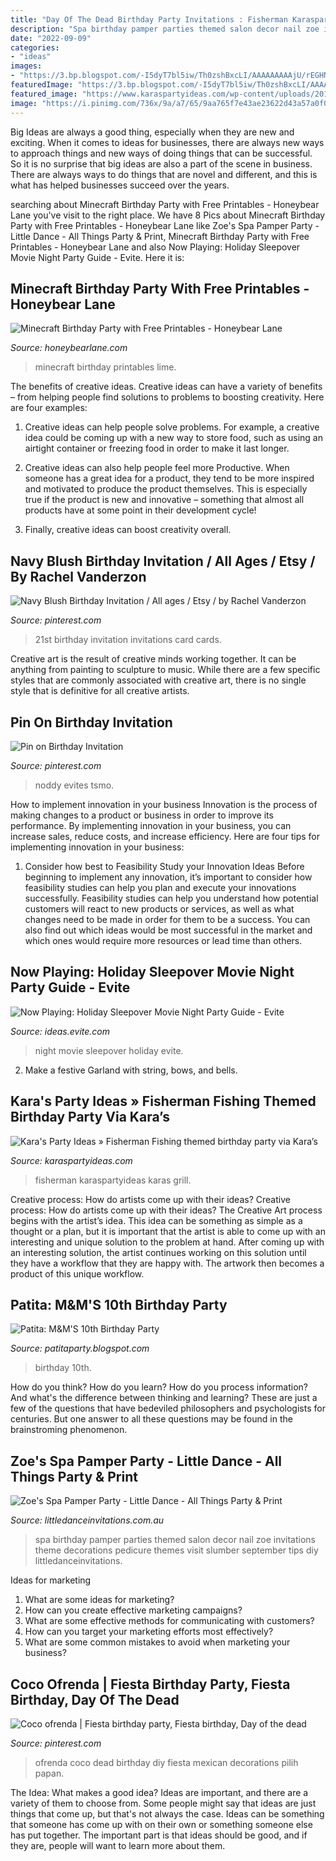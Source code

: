 ```yaml
---
title: "Day Of The Dead Birthday Party Invitations : Fisherman Karaspartyideas Karas Grill"
description: "Spa birthday pamper parties themed salon decor nail zoe invitations theme decorations pedicure themes visit slumber september tips diy littledanceinvitations"
date: "2022-09-09"
categories:
- "ideas"
images:
- "https://3.bp.blogspot.com/-I5dyT7bl5iw/Th0zshBxcLI/AAAAAAAAAjU/rEGHNN5rPIo/s1600/IMG_2713.jpg"
featuredImage: "https://3.bp.blogspot.com/-I5dyT7bl5iw/Th0zshBxcLI/AAAAAAAAAjU/rEGHNN5rPIo/s1600/IMG_2713.jpg"
featured_image: "https://www.karaspartyideas.com/wp-content/uploads/2013/05/Fisherman-Fishing-themed-birthday-party-via-Karas-Party-Ideas-KarasPartyIdeas.com-fishing-boy-dad-themed-birthday-party-idea-fathers-day-ideas-6.jpg"
image: "https://i.pinimg.com/736x/9a/a7/65/9aa765f7e43ae23622d43a57a0f08843.jpg"
---
```



Big Ideas are always a good thing, especially when they are new and exciting. When it comes to ideas for businesses, there are always new ways to approach things and new ways of doing things that can be successful. So it is no surprise that big ideas are also a part of the scene in business. There are always ways to do things that are novel and different, and this is what has helped businesses succeed over the years.

	

		
searching about Minecraft Birthday Party with Free Printables - Honeybear Lane you've visit to the right place. We have 8 Pics about Minecraft Birthday Party with Free Printables - Honeybear Lane like Zoe&#039;s Spa Pamper Party - Little Dance - All Things Party &amp; Print, Minecraft Birthday Party with Free Printables - Honeybear Lane and also Now Playing: Holiday Sleepover Movie Night Party Guide - Evite. Here it is:
		
    
## Minecraft Birthday Party With Free Printables - Honeybear Lane

<img loading=lazy src="https://www.honeybearlane.com/wp-content/uploads/2018/05/fullsizeoutput_2026-768x1024.jpeg" onerror="this.onerror=null;this.src='https://tse3.mm.bing.net/th?id=OIP.XUpel9IO5hKC9Ihy4KDdNgHaJ4&amp;pid=15.1';" alt="Minecraft Birthday Party with Free Printables - Honeybear Lane">

_Source: honeybearlane.com_

>minecraft birthday printables lime. 

	

The benefits of creative ideas.
Creative ideas can have a variety of benefits – from helping people find solutions to problems to boosting creativity. Here are four examples:
1. Creative ideas can help people solve problems. For example, a creative idea could be coming up with a new way to store food, such as using an airtight container or freezing food in order to make it last longer.

2. Creative ideas can also help people feel more Productive. When someone has a great idea for a product, they tend to be more inspired and motivated to produce the product themselves. This is especially true if the product is new and innovative – something that almost all products have at some point in their development cycle!

3. Finally, creative ideas can boost creativity overall.

    
## Navy Blush Birthday Invitation / All Ages / Etsy / By Rachel Vanderzon

<img loading=lazy src="https://i.pinimg.com/736x/9a/a7/65/9aa765f7e43ae23622d43a57a0f08843.jpg" onerror="this.onerror=null;this.src='https://tse2.mm.bing.net/th?id=OIP.uqE6vAEWZ7YJtAVMjqiiNAHaKe&amp;pid=15.1';" alt="Navy Blush Birthday Invitation / All ages / Etsy / by Rachel Vanderzon">

_Source: pinterest.com_

>21st birthday invitation invitations card cards. 

	

Creative art is the result of creative minds working together. It can be anything from painting to sculpture to music. While there are a few specific styles that are commonly associated with creative art, there is no single style that is definitive for all creative artists.

    
## Pin On Birthday Invitation

<img loading=lazy src="https://i.pinimg.com/736x/da/55/90/da55907c750e0cdb986555a4e18ec6d6.jpg" onerror="this.onerror=null;this.src='https://tse4.mm.bing.net/th?id=OIP.JnytDQO8QY6yxWQUHsbD0QHaLj&amp;pid=15.1';" alt="Pin on Birthday Invitation">

_Source: pinterest.com_

>noddy evites tsmo. 

	

How to implement innovation in your business
Innovation is the process of making changes to a product or business in order to improve its performance. By implementing innovation in your business, you can increase sales, reduce costs, and increase efficiency. Here are four tips for implementing innovation in your business:
1. Consider how best to Feasibility Study your Innovation Ideas
Before beginning to implement any innovation, it’s important to consider how feasibility studies can help you plan and execute your innovations successfully. Feasibility studies can help you understand how potential customers will react to new products or services, as well as what changes need to be made in order for them to be a success. You can also find out which ideas would be most successful in the market and which ones would require more resources or lead time than others.


    
## Now Playing: Holiday Sleepover Movie Night Party Guide - Evite

<img loading=lazy src="http://ideas.evite.com/media/Movie-Night-8-1200.jpg" onerror="this.onerror=null;this.src='https://tse1.mm.bing.net/th?id=OIP.NSbQd6MsyEdR2d5ta_wMFwHaE8&amp;pid=15.1';" alt="Now Playing: Holiday Sleepover Movie Night Party Guide - Evite">

_Source: ideas.evite.com_

>night movie sleepover holiday evite. 

	

2. Make a festive Garland with string, bows, and bells.

    
## Kara&#039;s Party Ideas » Fisherman Fishing Themed Birthday Party Via Kara’s

<img loading=lazy src="https://www.karaspartyideas.com/wp-content/uploads/2013/05/Fisherman-Fishing-themed-birthday-party-via-Karas-Party-Ideas-KarasPartyIdeas.com-fishing-boy-dad-themed-birthday-party-idea-fathers-day-ideas-6.jpg" onerror="this.onerror=null;this.src='https://tse3.mm.bing.net/th?id=OIP.t1kewt_oa56mfC0rOjld3AHaJ4&amp;pid=15.1';" alt="Kara&#039;s Party Ideas » Fisherman Fishing themed birthday party via Kara’s">

_Source: karaspartyideas.com_

>fisherman karaspartyideas karas grill. 

	

Creative process: How do artists come up with their ideas?
Creative process: How do artists come up with their ideas?
The Creative Art process begins with the artist’s idea. This idea can be something as simple as a thought or a plan, but it is important that the artist is able to come up with an interesting and unique solution to the problem at hand. After coming up with an interesting solution, the artist continues working on this solution until they have a workflow that they are happy with. The artwork then becomes a product of this unique workflow.

    
## Patita: M&amp;M&#039;S 10th Birthday Party

<img loading=lazy src="https://3.bp.blogspot.com/-I5dyT7bl5iw/Th0zshBxcLI/AAAAAAAAAjU/rEGHNN5rPIo/s1600/IMG_2713.jpg" onerror="this.onerror=null;this.src='https://tse2.mm.bing.net/th?id=OIP.wdqUf3DDtQE5ML4GU8cllgHaE8&amp;pid=15.1';" alt="Patita: M&amp;M&#039;S 10th Birthday Party">

_Source: patitaparty.blogspot.com_

>birthday 10th. 

	

How do you think? How do you learn? How do you process information? And what's the difference between thinking and learning? These are just a few of the questions that have bedeviled philosophers and psychologists for centuries. But one answer to all these questions may be found in the brainstroming phenomenon.

    
## Zoe&#039;s Spa Pamper Party - Little Dance - All Things Party &amp; Print

<img loading=lazy src="http://cdn3.bigcommerce.com/s-zzx0lnhv/product_images/uploaded_images/b7e06409-2eff-4090-a9ae-ddf19e80a18b.jpg" onerror="this.onerror=null;this.src='https://tse3.mm.bing.net/th?id=OIP.cF3oh0RCpVmfNpn_cNrGYwAAAA&amp;pid=15.1';" alt="Zoe&#039;s Spa Pamper Party - Little Dance - All Things Party &amp; Print">

_Source: littledanceinvitations.com.au_

>spa birthday pamper parties themed salon decor nail zoe invitations theme decorations pedicure themes visit slumber september tips diy littledanceinvitations. 

	

Ideas for marketing
1. What are some ideas for marketing? 
2. How can you create effective marketing campaigns? 
3. What are some effective methods for communicating with customers? 
4. How can you target your marketing efforts most effectively? 
5. What are some common mistakes to avoid when marketing your business?

    
## Coco Ofrenda | Fiesta Birthday Party, Fiesta Birthday, Day Of The Dead

<img loading=lazy src="https://i.pinimg.com/736x/04/a5/f5/04a5f53afa3d24f89a3ff45a1548f328.jpg" onerror="this.onerror=null;this.src='https://tse3.mm.bing.net/th?id=OIP.2ZXlXtFSmibofxGEqtEa8wHaJ3&amp;pid=15.1';" alt="Coco ofrenda | Fiesta birthday party, Fiesta birthday, Day of the dead">

_Source: pinterest.com_

>ofrenda coco dead birthday diy fiesta mexican decorations pilih papan. 

	

The Idea: What makes a good idea?
Ideas are important, and there are a variety of them to choose from. Some people might say that ideas are just things that come up, but that's not always the case. Ideas can be something that someone has come up with on their own or something someone else has put together. The important part is that ideas should be good, and if they are, people will want to learn more about them.

